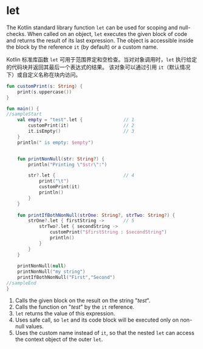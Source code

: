 # let

The Kotlin standard library function `let` can be used for scoping and null-checks. When called on an object, `let`
executes the given block of code and returns the result of its last expression.
The object is accessible inside the block by the reference `it` (by default) or a custom name.

Kotlin 标准库函数 `let` 可用于范围界定和空检查。当对对象调用时，`let` 执行给定的代码块并返回其最后一个表达式的结果。
该对象可以通过引用 `it`（默认情况下）或自定义名称在块内访问。

```kotlin
fun customPrint(s: String) {
    print(s.uppercase())
}

fun main() {
//sampleStart
    val empty = "test".let {               // 1
        customPrint(it)                    // 2
        it.isEmpty()                       // 3
    }
    println(" is empty: $empty")


    fun printNonNull(str: String?) {
        println("Printing \"$str\":")

        str?.let {                         // 4
            print("\t")
            customPrint(it)
            println()
        }
    }
    
    fun printIfBothNonNull(strOne: String?, strTwo: String?) {
        strOne?.let { firstString ->       // 5 
            strTwo?.let { secondString ->
                customPrint("$firstString : $secondString")
                println()
            }
        }
    }
    
    printNonNull(null)
    printNonNull("my string") 
    printIfBothNonNull("First","Second") 
//sampleEnd
}

```

1. Calls the given block on the result on the string "_test_".
2. Calls the function on "_test_" by the `it` reference.
3. `let` returns the value of this expression.
4. Uses safe call, so `let` and its code block will be executed only on non-null values.
5. Uses the custom name instead of `it`, so that the nested `let` can access the context object of the outer `let`.

